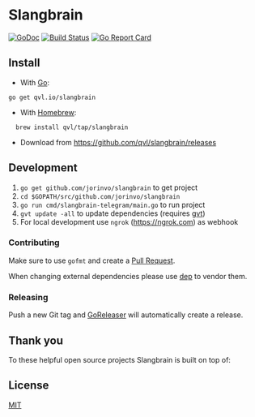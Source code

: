# Slangbrain

[![GoDoc](https://godoc.org/qvl.io/slangbrain?status.svg)](https://godoc.org/qvl.io/slangbrain)
[![Build Status](https://travis-ci.org/qvl/slangbrain.svg?branch=master)](https://travis-ci.org/qvl/slangbrain)
[![Go Report Card](https://goreportcard.com/badge/qvl.io/slangbrain)](https://goreportcard.com/report/qvl.io/slangbrain)


## Install

- With [Go](https://golang.org/):
```
go get qvl.io/slangbrain
```

- With [Homebrew](http://brew.sh/):
```
  brew install qvl/tap/slangbrain
```

- Download from https://github.com/qvl/slangbrain/releases


## Development

1. `go get github.com/jorinvo/slangbrain` to get project
2. `cd $GOPATH/src/github.com/jorinvo/slangbrain`
3. `go run cmd/slangbrain-telegram/main.go` to run project
4. `gvt update -all` to update dependencies (requires [gvt](https://github.com/FiloSottile/gvt))
5. For local development use `ngrok` (https://ngrok.com) as webhook


### Contributing

Make sure to use `gofmt` and create a [Pull Request](https://github.com/qvl/slangbrain/pulls).

When changing external dependencies please use [dep](https://github.com/golang/dep/) to vendor them.


### Releasing

Push a new Git tag and [GoReleaser](https://github.com/goreleaser/releaser) will automatically create a release.


## Thank you

To these helpful open source projects Slangbrain is built on top of:



## License

[MIT](./license)
